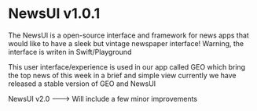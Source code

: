 # NewsUI v1.0.1
The NewsUI is a open-source interface and framework for news apps that would like to have a sleek but vintage newspaper interface!
Warning, the interface is writen in Swift/Playground

This user interface/experience is used in our app called GEO which bring the top news of this week in a brief and simple view currently we have released a stable version of GEO and NewsUI

NewsUI v2.0 ---> Will include a few minor improvements

